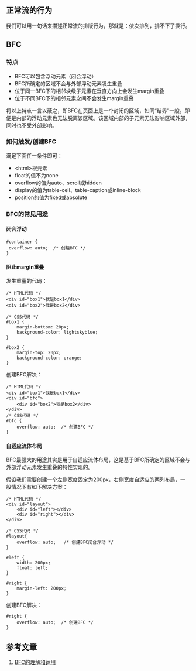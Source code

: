 ## 正常流的行为
我们可以用一句话来描述正常流的排版行为，那就是：依次排列，排不下了换行。

## BFC
### 特点

- BFC可以包含浮动元素（闭合浮动）
- BFC所确定的区域不会与外部浮动元素发生重叠
- 位于同一BFC下的相邻块级子元素在垂直方向上会发生margin重叠
- 位于不同BFC下的相邻元素之间不会发生margin重叠

将以上特点一言以蔽之，即BFC在页面上是一个封闭的区域，如同“结界”一般。即便是内部的浮动元素也无法脱离该区域。该区域内部的子元素无法影响区域外部，同时也不受外部影响。

### 如何触发/创建BFC
满足下面任一条件即可：

- <html\>根元素
- float的值不为none
- overflow的值为auto、scroll或hidden
- display的值为table-cell、table-caption或inline-block
- position的值为fixed或absolute

### BFC的常见用途

#### 闭合浮动

	#container {
	 overflow: auto;  /* 创建BFC */
	}
#### 阻止margin重叠

发生重叠的代码：

	/* HTML代码 */
	<div id="box1">我是box1</div>
	<div id="box2">我是box2</div>
	
	/* CSS代码 */
	#box1 {
	    margin-bottom: 20px;
	    background-color: lightskyblue;
	}
	
	#box2 {
	    margin-top: 20px;
	    background-color: orange;
	}
创建BFC解决：

	/* HTML代码 */
	<div id="box1">我是box1</div>
	<div id="bfc">
	    <div id="box2">我是box2</div>
	</div>
	/* CSS代码 */
	#bfc {
	    overflow: auto;  /* 创建BFC */
	}
#### 自适应流体布局

BFC最强大的用途其实是用于自适应流体布局，这是基于BFC所确定的区域不会与外部浮动元素发生重叠的特性实现的。  

假设我们需要创建一个左侧宽度固定为200px，右侧宽度自适应的两列布局，一般情况下有如下解决方案：

	/* HTML代码 */
	<div id="layout">
	    <div id="left"></div>
	    <div id="right"></div>
	</div>
	
	/* CSS代码 */
	#layout{
	    overflow: auto;   /* 创建BFC闭合浮动 */ 
	}
	
	#left {
	    width: 200px;
	    float: left;
	}
	
	#right {
	    margin-left: 200px;
	}
创建BFC解决：

	#right {
	    overflow: auto;  /* 创建BFC */
	}

## 参考文章
1. [BFC的理解和运用](https://www.jianshu.com/p/4ed27e9ea441)